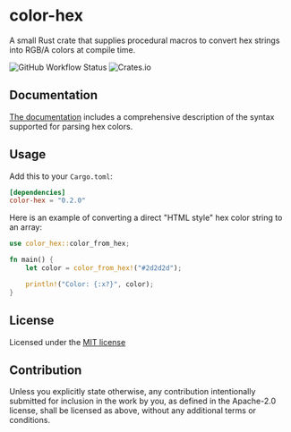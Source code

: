 # color-hex
A small Rust crate that supplies procedural macros to convert hex strings into RGB/A colors at compile time.

![GitHub Workflow Status](https://img.shields.io/github/actions/workflow/status/newcomb-luke/color-hex/main.yml)
![Crates.io](https://img.shields.io/crates/v/color-hex)

## Documentation

[The documentation](https://docs.rs/color-hex) includes a comprehensive description of the syntax supported for parsing hex colors.

## Usage

Add this to your `Cargo.toml`:

```toml
[dependencies]
color-hex = "0.2.0"
```

Here is an example of converting a direct "HTML style" hex color string to an array:

```Rust
use color_hex::color_from_hex;

fn main() {
    let color = color_from_hex!("#2d2d2d");

    println!("Color: {:x?}", color);
}
```

## License

Licensed under the [MIT license](http://opensource.org/licenses/MIT)

## Contribution

Unless you explicitly state otherwise, any contribution intentionally submitted for inclusion in the work by you, as defined in the Apache-2.0 license,
shall be licensed as above, without any additional terms or conditions.
